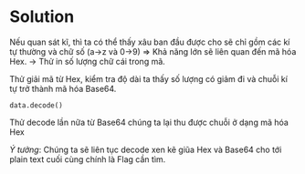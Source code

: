 # Solution

Nếu quan sát kĩ, thì ta có thể thấy xâu ban đầu được cho sẽ chỉ gồm các kí tự thường và chữ số (a->z và 0->9)
=> Khả năng lớn sẽ liên quan đến mã hóa Hex.
-> Thử in số lượng chữ cái trong mã.

Thử giải mã từ Hex, kiểm tra độ dài ta thấy số lượng có giảm đi và chuỗi kí tự trở thành mã hóa Base64.
```
data.decode()
```

Thử decode lần nữa từ Base64 chúng ta lại thu được chuỗi ở dạng mã hóa Hex

*Ý tưởng*: Chúng ta sẽ liên tục decode xen kẽ giũa Hex và Base64 cho tới plain text cuối cùng chính là Flag cần tìm.